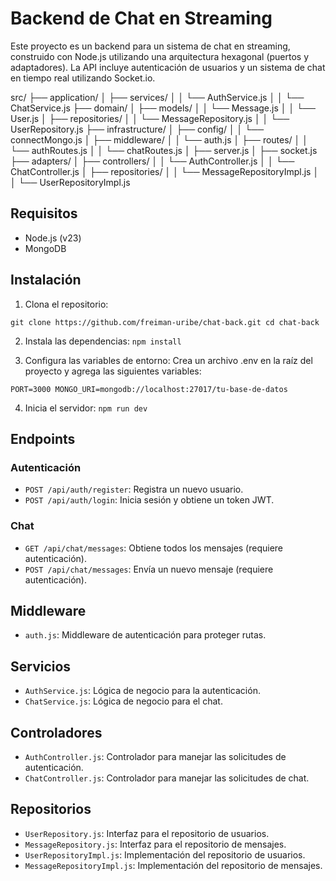 # Backend de Chat en Streaming

Este proyecto es un backend para un sistema de chat en streaming, construido con Node.js utilizando una arquitectura hexagonal (puertos y adaptadores). La API incluye autenticación de usuarios y un sistema de chat en tiempo real utilizando Socket.io.

src/
├── application/
│   ├── services/
│   │   └── AuthService.js
│   │   └── ChatService.js
├── domain/
│   ├── models/
│   │   └── Message.js
│   │   └── User.js
│   ├── repositories/
│   │   └── MessageRepository.js
│   │   └── UserRepository.js
├── infrastructure/
│   ├── config/
│   │   └── connectMongo.js
│   ├── middleware/
│   │   └── auth.js
│   ├── routes/
│   │   └── authRoutes.js
│   │   └── chatRoutes.js
│   ├── server.js
│   ├── socket.js
├── adapters/
│   ├── controllers/
│   │   └── AuthController.js
│   │   └── ChatController.js
│   ├── repositories/
│   │   └── MessageRepositoryImpl.js
│   │   └── UserRepositoryImpl.js

## Requisitos

- Node.js (v23)
- MongoDB

## Instalación

1. Clona el repositorio:

`git clone https://github.com/freiman-uribe/chat-back.git
cd chat-back`

2. Instala las dependencias:
 `npm install`

3. Configura las variables de entorno:
    Crea un archivo .env en la raíz del proyecto y agrega las siguientes variables:

`PORT=3000
MONGO_URI=mongodb://localhost:27017/tu-base-de-datos`

4. Inicia el servidor:
`npm run dev`

## Endpoints

### Autenticación

- `POST /api/auth/register`: Registra un nuevo usuario.
- `POST /api/auth/login`: Inicia sesión y obtiene un token JWT.

### Chat

- `GET /api/chat/messages`: Obtiene todos los mensajes (requiere autenticación).
- `POST /api/chat/messages`: Envía un nuevo mensaje (requiere autenticación).

## Middleware

- `auth.js`: Middleware de autenticación para proteger rutas.

## Servicios

- `AuthService.js`: Lógica de negocio para la autenticación.
- `ChatService.js`: Lógica de negocio para el chat.

## Controladores

- `AuthController.js`: Controlador para manejar las solicitudes de autenticación.
- `ChatController.js`: Controlador para manejar las solicitudes de chat.

## Repositorios

- `UserRepository.js`: Interfaz para el repositorio de usuarios.
- `MessageRepository.js`: Interfaz para el repositorio de mensajes.
- `UserRepositoryImpl.js`: Implementación del repositorio de usuarios.
- `MessageRepositoryImpl.js`: Implementación del repositorio de mensajes.
    